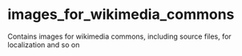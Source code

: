 # images_for_wikimedia_commons
Contains images for wikimedia commons, including source files, for localization and so on
